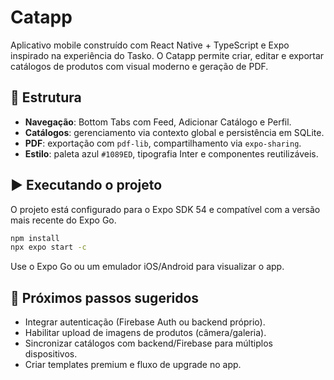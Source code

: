 # Catapp

Aplicativo mobile construído com React Native + TypeScript e Expo inspirado na experiência do Tasko. O Catapp permite criar, editar e exportar catálogos de produtos com visual moderno e geração de PDF.

## 📁 Estrutura

- **Navegação**: Bottom Tabs com Feed, Adicionar Catálogo e Perfil.
- **Catálogos**: gerenciamento via contexto global e persistência em SQLite.
- **PDF**: exportação com `pdf-lib`, compartilhamento via `expo-sharing`.
- **Estilo**: paleta azul `#1089ED`, tipografia Inter e componentes reutilizáveis.

## ▶️ Executando o projeto

O projeto está configurado para o Expo SDK 54 e compatível com a versão mais recente do Expo Go.

```bash
npm install
npx expo start -c
```

Use o Expo Go ou um emulador iOS/Android para visualizar o app.

## 🧩 Próximos passos sugeridos

- Integrar autenticação (Firebase Auth ou backend próprio).
- Habilitar upload de imagens de produtos (câmera/galeria).
- Sincronizar catálogos com backend/Firebase para múltiplos dispositivos.
- Criar templates premium e fluxo de upgrade no app.
